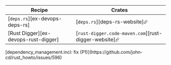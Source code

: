 | Recipe | Crates |
|--------|--------|
| [`deps.rs`][ex-devops-deps-rs] | [`deps.rs`][deps-rs-website]⮳ |
| [Rust Digger][ex-devops-rust-digger] | [`rust-digger.code-maven.com`][rust-digger-website]⮳ |

<div class="hidden">
[dependency_management.incl: fix (P1)](https://github.com/john-cd/rust_howto/issues/596)

</div>
